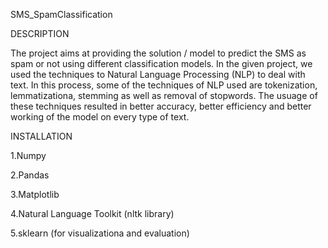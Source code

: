 SMS_SpamClassification

DESCRIPTION

The project aims at providing the solution / model to predict the SMS as spam or not using different classification models. In the given project,
we used the techniques to Natural Language Processing (NLP) to deal with text. In this process, some of the techniques of NLP used are
tokenization, lemmatizationa, stemming as well as removal of stopwords. The usuage of these techniques resulted in better accuracy, better efficiency and
better working of the model on every type of text.

INSTALLATION

 1.Numpy
 
 2.Pandas
 
 3.Matplotlib
 
 4.Natural Language Toolkit (nltk library)
 
 5.sklearn (for visualizationa and evaluation)
